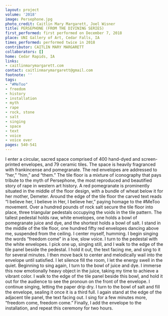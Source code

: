 ```yaml
---
layout: project
volume: '2018'
image: Persephone.jpg
photo_credit: Caitlin Mary Margarett, Joel Wisner
title: PERSEPHONE (FROM THE DIVINING SERIES)
first_performed: first performed on December 7, 2018
place: UNI Gallery of Art, Cedar Falls, IA
times_performed: performed twice in 2018
contributor: CAITLIN MARY MARGARETT
collaborators: []
home: Cedar Rapids, IA
links:
- caitlinmarymargarett.com
contact: caitlinmarymargarett@gmail.com
footnote: ''
tags:
- "#MeToo"
- freedom
- history
- installation
- myth
- rape
- rock, stone
- salt
- singing
- space
- text
- voice
- voice over
pages: 540-541
---
```




I enter a circular, sacred space comprised of 400 hand-dyed and screen-printed envelopes, and 79 ceramic tiles. The space is heavily fragranced with frankincense and pomegranate. The red envelopes are addressed to “her,” “him,” and “them.” The tile floor is a mixture of iconography that pays tribute to the myth of Persephone, the most reproduced and beautified story of rape in western art history. A red pomegranate is prominently situated in the middle of the floor design, with a bundle of wheat below it for her mother, Demeter. Around the edge of the tile floor the carved text reads “I believe her, I believe in Her, I believe her,” paying homage to the #MeToo movement. Over a hundred pounds of rock salt secure the tile floor into place, three triangular pedestals occupying the voids in the tile pattern. The tallest pedestal holds raw, white envelopes, one holds a bowl of pomegranate juice and dye, and the shortest holds a bowl of salt. I stand in the middle of the tile floor, one hundred fifty red envelopes dancing above me, suspended from the ceiling. I center myself, humming. I begin singing the words “freedom come” in a low, slow voice. I turn to the pedestal with the white envelopes. I pick one up, singing still, and I walk to the edge of the tile panel beside the pedestal. I hold it out, the text facing me, and sing to it for several minutes. I then move back to center and melodically wail into the envelope until satisfied. I let silence fill the room, I let the energy swell in the quiet. Beginning to sing again, I turn to the bowl of juice and dye. I immerse this now emotionally heavy object in the juice, taking my time to achieve a vibrant color. I walk to the edge of the tile panel beside this bowl, and hold it out for the audience to see the pronoun on the front of the envelope. I continue singing, letting the paper drip dry. I turn to the bowl of salt and fill the envelope, sealing it once it is a third full. I again stand at the edge of the adjacent tile panel, the text facing out. I sing for a few minutes more, “freedom come, freedom come.” Finally, I add the envelope to the installation, and repeat this ceremony for two hours.
